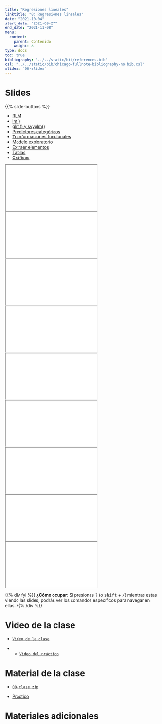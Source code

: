```yaml
---
title: "Regresiones lineales"
linktitle: "8: Regresiones lineales"
date: "2021-10-04"
start_date: "2021-09-27"
end_date: "2021-11-08"
menu:
  content:
    parent: Contenido
    weight: 8
type: docs
toc: true
bibliography: "../../static/bib/references.bib"
csl: "../../static/bib/chicago-fullnote-bibliography-no-bib.csl"
slides: "08-slides"
---
```


# Slides

{{% slide-buttons %}}

<ul class="nav nav-tabs" id="slide-tabs" role="tablist">
<li class="nav-item">
<a class="nav-link active" id="rlm-tab" data-toggle="tab" href="#rlm" role="tab" aria-controls="rlm" aria-selected="true">RLM</a>
</li>
<li class="nav-item">
<a class="nav-link" id="lm-tab" data-toggle="tab" href="#lm" role="tab" aria-controls="lm" aria-selected="false">lm()</a>
</li>
<li class="nav-item">
<a class="nav-link" id="glm-y-svyglm-tab" data-toggle="tab" href="#glm-y-svyglm" role="tab" aria-controls="glm-y-svyglm" aria-selected="false">glm() y svyglm()</a>
</li>
<li class="nav-item">
<a class="nav-link" id="predictores-categóricos-tab" data-toggle="tab" href="#predictores-categóricos" role="tab" aria-controls="predictores-categóricos" aria-selected="false">Predictores categóricos</a>
</li>
<li class="nav-item">
<a class="nav-link" id="tranformaciones-funcionales-tab" data-toggle="tab" href="#tranformaciones-funcionales" role="tab" aria-controls="tranformaciones-funcionales" aria-selected="false">Tranformaciones funcionales</a>
</li>
<li class="nav-item">
<a class="nav-link" id="modelo-exploratorio-tab" data-toggle="tab" href="#modelo-exploratorio" role="tab" aria-controls="modelo-exploratorio" aria-selected="false">Modelo exploratorio</a>
</li>
<li class="nav-item">
<a class="nav-link" id="extraer-elementos-tab" data-toggle="tab" href="#extraer-elementos" role="tab" aria-controls="extraer-elementos" aria-selected="false">Extraer elementos</a>
</li>
<li class="nav-item">
<a class="nav-link" id="tablas-tab" data-toggle="tab" href="#tablas" role="tab" aria-controls="tablas" aria-selected="false">Tablas</a>
</li>
<li class="nav-item">
<a class="nav-link" id="gráficos-tab" data-toggle="tab" href="#gráficos" role="tab" aria-controls="gráficos" aria-selected="false">Gráficos</a>
</li>
</ul>

<div id="slide-tabs" class="tab-content">

<div id="rlm" class="tab-pane fade show active" role="tabpanel" aria-labelledby="rlm-tab">

<div class="embed-responsive embed-responsive-16by9">

<iframe class="embed-responsive-item" src="/slides/08-slides.html#1">
</iframe>

</div>

</div>

<div id="lm" class="tab-pane fade" role="tabpanel" aria-labelledby="lm-tab">

<div class="embed-responsive embed-responsive-16by9">

<iframe class="embed-responsive-item" src="/slides/08-slides.html#4">
</iframe>

</div>

</div>

<div id="glm-y-svyglm" class="tab-pane fade" role="tabpanel" aria-labelledby="glm-y-svyglm-tab">

<div class="embed-responsive embed-responsive-16by9">

<iframe class="embed-responsive-item" src="/slides/08-slides.html#10">
</iframe>

</div>

</div>

<div id="predictores-categóricos" class="tab-pane fade" role="tabpanel" aria-labelledby="predictores-categóricos-tab">

<div class="embed-responsive embed-responsive-16by9">

<iframe class="embed-responsive-item" src="/slides/08-slides.html#19">
</iframe>

</div>

</div>

<div id="tranformaciones-funcionales" class="tab-pane fade" role="tabpanel" aria-labelledby="tranformaciones-funcionales-tab">

<div class="embed-responsive embed-responsive-16by9">

<iframe class="embed-responsive-item" src="/slides/08-slides.html#19">
</iframe>

</div>

</div>

<div id="modelo-exploratorio" class="tab-pane fade" role="tabpanel" aria-labelledby="modelo-exploratorio-tab">

<div class="embed-responsive embed-responsive-16by9">

<iframe class="embed-responsive-item" src="/slides/08-slides.html#24">
</iframe>

</div>

</div>

<div id="extraer-elementos" class="tab-pane fade" role="tabpanel" aria-labelledby="extraer-elementos-tab">

<div class="embed-responsive embed-responsive-16by9">

<iframe class="embed-responsive-item" src="/slides/08-slides.html#26">
</iframe>

</div>

</div>

<div id="tablas" class="tab-pane fade" role="tabpanel" aria-labelledby="tablas-tab">

<div class="embed-responsive embed-responsive-16by9">

<iframe class="embed-responsive-item" src="/slides/08-slides.html#30">
</iframe>

</div>

</div>

<div id="gráficos" class="tab-pane fade" role="tabpanel" aria-labelledby="gráficos-tab">

<div class="embed-responsive embed-responsive-16by9">

<iframe class="embed-responsive-item" src="/slides/08-slides.html#30">
</iframe>

</div>

</div>

</div>

{{% div fyi %}}
**¿Cómo ocupar**: Si presionas <kbd>?</kbd> (o <kbd>shift</kbd> + <kbd>/</kbd>) mientras estas viendo las slides, podrás ver los comandos específicos para navegar en ellas.
{{% /div %}}

# Video de la clase

-   [<i class="fas fa-video"></i> `Video de la clase`](https://zoom.us/rec/share/PaJ9H8040XvhE2XcTBm50OHSaEn8uqHRFfGAENmiA_rLFiTkZh3KHXHWskHcq080.DnUXhHQ_z8sUidbw?startTime=1634581803000)

-   -   [<i class="fas fa-video"></i> `Video del práctico`](https://zoom.us/rec/share/WKlV4ubvf3vr68wkI0exigLE-CFutNRtoPbGV3lTL-TCloACTpi7PEW5aXH5MBUH.3q3q36bHty8jf41f?startTime=1634589353000)

# Material de la clase

-   [<i class="fas fa-file-archive"></i> `08-clase.zip`](https://github.com/learn-R/07-class/raw/main/08-clase.zip)

-   [<i class="fas fa-laptop-code"></i> Práctico](/example/08-practico/)

# Materiales adicionales
